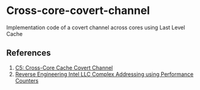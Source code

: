 # Cross-core-covert-channel
Implementation code of a covert channel across cores using Last Level Cache

## References

1. [C5: Cross-Core Cache Covert Channel](http://www.eurecom.fr/fr/publication/4554/download/rs-publi-4554.pdf)
2. [Reverse Engineering Intel LLC Complex Addressing using Performance Counters](https://cmaurice.fr/pdf/raid15_maurice.pdf)
